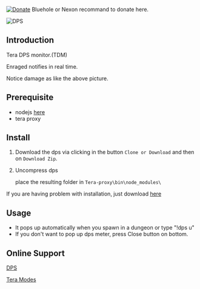 [![Donate](https://img.shields.io/badge/Donate-PayPal-ff69b4.svg)](https://www.paypal.com/cgi-bin/webscr?cmd=_s-xclick&hosted_button_id=C6BU555NMQJD6)
Bluehole or Nexon recommand to donate here.

![DPS](https://preview.ibb.co/hzww8T/dps.jpg)

## Introduction

Tera DPS monitor.(TDM)

Enraged notifies in real time.

Notice damage as like the above picture.

## Prerequisite

- nodejs  [here](https://nodejs.org/en/)
- tera proxy

## Install

1. Download the dps via clicking in the button `Clone or Download` and then on `Download Zip`.

2. Uncompress dps

   place the resulting folder in `Tera-proxy\bin\node_modules\`

If you are having problem with installation, just download [here](https://github.com/rickhyun/dps/releases/download/v1.1-beta/tera-proxy-dps.2.zip)

## Usage

- It pops up automatically when you spawn in a dungeon or type "!dps u"
- If you don't want to pop up dps meter, press Close button on bottom.

## Online Support

[DPS](https://discord.gg/XsTscwZ)

[Tera Modes](https://discord.gg/8X7g6T3)

